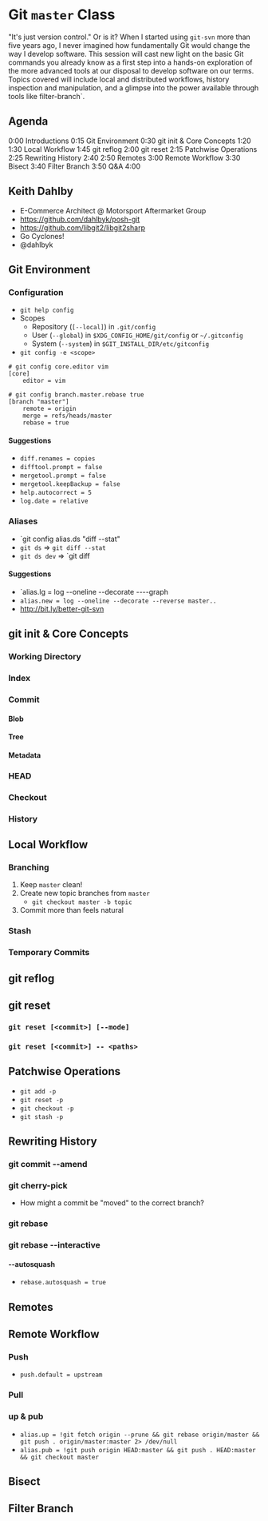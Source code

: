 # Git `master` Class

"It's just version control." Or is it? When I started using `git-svn` more than
five years ago, I never imagined how fundamentally Git would change the way I
develop software. This session will cast new light on the basic Git commands
you already know as a first step into a hands-on exploration of the more
advanced tools at our disposal to develop software on our terms. Topics covered
will include local and distributed workflows, history inspection and
manipulation, and a glimpse into the power available through tools like
filter-branch`.

## Agenda

0:00 Introductions
0:15 Git Environment
0:30 git init & Core Concepts
1:20 <Break>
1:30 Local Workflow
1:45 git reflog
2:00 git reset
2:15 Patchwise Operations
2:25 Rewriting History
2:40 <Break>
2:50 Remotes
3:00 Remote Workflow
3:30 Bisect
3:40 Filter Branch
3:50 Q&A
4:00 <Fin>

## Keith Dahlby

* E-Commerce Architect @ Motorsport Aftermarket Group
* https://github.com/dahlbyk/posh-git
* https://github.com/libgit2/libgit2sharp
* Go Cyclones!
* @dahlbyk

## Git Environment

### Configuration

- `git help config`
- Scopes
  - Repository (`[--local]`) in `.git/config`
  - User (`--global`) in `$XDG_CONFIG_HOME/git/config` or `~/.gitconfig`
  - System (`--system`) in `$GIT_INSTALL_DIR/etc/gitconfig`
- `git config -e <scope>`

```
# git config core.editor vim
[core]
	editor = vim

# git config branch.master.rebase true
[branch "master"]
	remote = origin
	merge = refs/heads/master
	rebase = true
```

#### Suggestions

- `diff.renames = copies`
- `difftool.prompt = false`
- `mergetool.prompt = false`
- `mergetool.keepBackup = false`
- `help.autocorrect = 5`
- `log.date = relative`

### Aliases

- `git config alias.ds "diff --stat"
- `git ds` => `git diff --stat`
- `git ds dev` => `git diff

#### Suggestions

- `alias.lg = log --oneline --decorate ----graph
- `alias.new = log --oneline --decorate --reverse master..`
- http://bit.ly/better-git-svn

## git init & Core Concepts

### Working Directory

### Index

### Commit

#### Blob

#### Tree

#### Metadata

### HEAD

### Checkout

### History

## Local Workflow

### Branching

1. Keep `master` clean!
2. Create new topic branches from `master`
   - `git checkout master -b topic`
3. Commit more than feels natural

### Stash

### Temporary Commits

## git reflog

## git reset

### `git reset [<commit>] [--mode]`

### `git reset [<commit>] -- <paths>`

## Patchwise Operations

- `git add -p`
- `git reset -p`
- `git checkout -p`
- `git stash -p`

## Rewriting History

### git commit --amend

### git cherry-pick

- How might a commit be "moved" to the correct branch?

### git rebase

### git rebase --interactive

#### --autosquash

- `rebase.autosquash = true`

## Remotes

## Remote Workflow

### Push

- `push.default = upstream`

### Pull

### up & pub

- `alias.up = !git fetch origin --prune && git rebase origin/master && git push . origin/master:master 2> /dev/null`
- `alias.pub = !git push origin HEAD:master && git push . HEAD:master && git checkout master`

## Bisect

## Filter Branch

